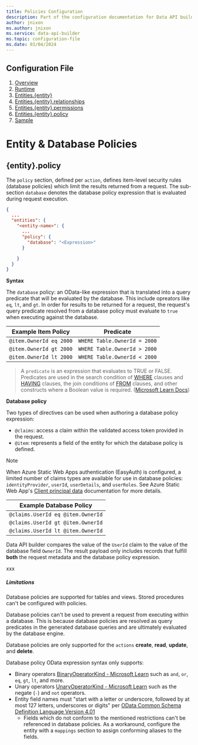 ```yaml
---
title: Policies Configuration
description: Part of the configuration documentation for Data API builder, focusing on Policies Configuration.
author: jnixon
ms.author: jnixon
ms.service: data-api-builder
ms.topic: configuration-file
ms.date: 03/04/2024
---
```


## Configuration File

1. [Overview](./configuration-file-overview.md)
1. [Runtime](./configuration-file-runtime.md)
1. [Entities.{entity}](./configuration-file-entities.md)
1. [Entities.{entity}.relationships](./configuration-file-entity-relationships.md)
1. [Entities.{entity}.permissions](./configuration-file-entity-permissions.md)
1. [Entities.{entity}.policy](./configuration-file-entity-policy.md)
1. [Sample](./configuration-file-sample.md)

# Entity & Database Policies

## {entity}.policy

The `policy` section, defined per `action`, defines item-level security rules (database policies) which limit the results returned from a request. The sub-section `database` denotes the database policy expression that is evaluated during request execution.

```json
{
  ...
  "entities": {
    "<entity-name>": {
      ...
      "policy": {
        "database": "<Expression>"
      }

    }
  }
}
```

**Syntax**

The `database` policy: an OData-like expression that is translated into a query predicate that will be evaluated by the database. This include opreators like `eq`, `lt`, and `gt`. In order for results to be returned for a request, the request's query predicate resolved from a database policy must evaluate to `true` when executing against the database.

|Example Item Policy|Predicate
|-|-
|`@item.OwnerId eq 2000`|`WHERE Table.OwnerId = 2000`
|`@item.OwnerId gt 2000`|`WHERE Table.OwnerId > 2000`
|`@item.OwnerId lt 2000`|`WHERE Table.OwnerId < 2000`

> A `predicate` is an expression that evaluates to TRUE or FALSE. Predicates are used in the search condition of [WHERE](/sql/t-sql/queries/where-transact-sql) clauses and [HAVING](/sql/t-sql/queries/select-having-transact-sql) clauses, the join conditions of [FROM](/sql/t-sql/queries/from-transact-sql) clauses, and other constructs where a Boolean value is required.
([Microsoft Learn Docs](/sql/t-sql/queries/predicates?view=sql-server-ver16&preserve-view=true))

**Database policy**

Two types of directives can be used when authoring a database policy expression:

- `@claims`: access a claim within the validated access token provided in the request.
- `@item`: represents a field of the entity for which the database policy is defined.

> [!NOTE]
> When Azure Static Web Apps authentication (EasyAuth) is configured, a limited number of claims types are available for use in database policies: `identityProvider`, `userId`, `userDetails`, and `userRoles`. See Azure Static Web App's [Client principal data](/azure/static-web-apps/user-information?tabs=javascript#client-principal-data) documentation for more details.

|Example Database Policy
|-
|`@claims.UserId eq @item.OwnerId`
|`@claims.UserId gt @item.OwnerId`
|`@claims.UserId lt @item.OwnerId`

Data API builder compares the value of the `UserId` claim to the value of the database field `OwnerId`. The result payload only includes records that fulfill **both** the request metadata and the database policy expression.


xxx
##### Limitations

Database policies are supported for tables and views. Stored procedures can't be configured with policies.

Database policies can't be used to prevent a request from executing within a database. This is because database policies are resolved as query predicates in the generated database queries and are ultimately evaluated by the database engine.

Database policies are only supported for the `actions` **create**, **read**, **update**, and **delete**.

Database policy OData expression syntax only supports:

- Binary operators [BinaryOperatorKind - Microsoft Learn](/dotnet/api/microsoft.odata.uriparser.binaryoperatorkind?view=odata-core-7.0&preserve-view=true) such as `and`, `or`, `eq`, `gt`, `lt`, and more.
- Unary operators [UnaryOperatorKind - Microsoft Learn](/dotnet/api/microsoft.odata.uriparser.unaryoperatorkind?view=odata-core-7.0&preserve-view=true) such as the negate (`-`) and `not` operators.
- Entity field names must "start with a letter or underscore, followed by at most 127 letters, underscores or digits" per [OData Common Schema Definition Language Version 4.01](https://docs.oasis-open.org/odata/odata-csdl-json/v4.01/odata-csdl-json-v4.01.html#sec_SimpleIdentifier)
    - Fields which do not conform to the mentioned restrictions can't be referenced in database policies. As a workaround, configure the entity with a `mappings` section to assign conforming aliases to the fields.